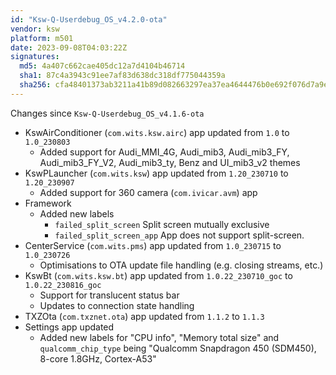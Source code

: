 ```yaml
---
id: "Ksw-Q-Userdebug_OS_v4.2.0-ota"
vendor: ksw
platform: m501
date: 2023-09-08T04:03:22Z
signatures:
  md5: 4a407c662cae405dc12a7d4104b46714
  sha1: 87c4a3943c91ee7af83d638dc318df775044359a
  sha256: cfa48401373ab3211a41b89d082663297ea37ea4644476b0e692f076d7a9ee3f
---
```

Changes since `Ksw-Q-Userdebug_OS_v4.1.6-ota`
- KswAirConditioner (`com.wits.ksw.airc`) app updated from `1.0` to `1.0_230803`
    - Added support for Audi_MMI_4G, Audi_mib3, Audi_mib3_FY, Audi_mib3_FY_V2, Audi_mib3_ty, Benz and UI_mib3_v2 themes
- KswPLauncher (`com.wits.ksw`) app updated from `1.20_230710` to `1.20_230907`
    - Added support for 360 camera (`com.ivicar.avm`) app
- Framework
    - Added new labels
        - `failed_split_screen` Split screen mutually exclusive
        - `failed_split_screen_app` App does not support split-screen.
- CenterService (`com.wits.pms`) app updated from `1.0_230715` to `1.0_230726`
    - Optimisations to OTA update file handling (e.g. closing streams, etc.)
- KswBt (`com.wits.ksw.bt`) app updated from `1.0.22_230710_goc` to `1.0.22_230816_goc`
    - Support for translucent status bar
    - Updates to connection state handling
- TXZOta (`com.txznet.ota`) app updated from `1.1.2` to `1.1.3`
- Settings app updated
    - Added new labels for "CPU info", "Memory total size" and `qualcomm_chip_type` being "Qualcomm Snapdragon 450 (SDM450), 8-core 1.8GHz, Cortex-A53"
